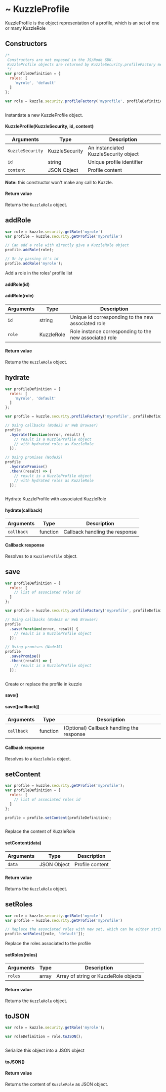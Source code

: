 # ~ KuzzleProfile

KuzzleProfile is the object representation of a profile, which is an set of one or many KuzzleRole


## Constructors

```js
/*
 Constructors are not exposed in the JS/Node SDK.
 KuzzleProfile objects are returned by KuzzleSecurity.profileFactory method:
 */
var profileDefinition = {
  roles: [
    'myrole', 'default'
  ]
};

var role = kuzzle.security.profileFactory('myprofile', profileDefinition)
```

```java
```

Instantiate a new KuzzleProfile object.

#### KuzzleProfile(KuzzleSecurity, id, content)

| Arguments | Type | Description |
|---------------|---------|----------------------------------------|
| ``KuzzleSecurity`` | KuzzleSecurity | An instanciated KuzzleSecurity object |
| ``id`` | string | Unique profile identifier |
| ``content`` | JSON Object | Profile content |

**Note:**  this constructor won't make any call to Kuzzle.

#### Return value

Returns the `KuzzleRole` object.


## addRole

```js
var role = kuzzle.security.getRole('myrole')
var profile = kuzzle.security.getProfile('myprofile')

// Can add a role with directly give a KuzzleRole object
profile.addRole(role);

// Or by passing it's id
profile.addRole('myrole');
```

Add a role in the roles' profile list

#### addRole(id)

#### addRole(role)

| Arguments | Type | Description |
|---------------|---------|----------------------------------------|
| ``id`` | string | Unique id corresponding to the new associated role |
| ``role`` | KuzzleRole | Role instance corresponding to the new associated role |

#### Return value

Returns the `KuzzleRole` object.


## hydrate

```js
var profileDefinition = {
  roles: [
    'myrole', 'default'
  ]
};

var profile = kuzzle.security.profileFactory('myprofile', profileDefinition)

// Using callbacks (NodeJS or Web Browser)
profile
  .hydrate(function(error, result) {
    // result is a KuzzleProfile object
    // with hydrated roles as KuzzleRole
  });

// Using promises (NodeJS)
profile
  .hydratePromise()
  .then((result) => {
    // result is a KuzzleProfile object
    // with hydrated roles as KuzzleRole
  });
```

```java
```

Hydrate KuzzleProfile with associated KuzzleRole

#### hydrate(callback)

| Arguments | Type | Description |
|---------------|---------|----------------------------------------|
| ``callback`` | function | Callback handling the response |

#### Callback response

Resolves to a `KuzzleProfile` object.


## save

```js
var profileDefinition = {
  roles: [
    // list of associated roles id
  ]
};

var profile = kuzzle.security.profileFactory('myprofile', profileDefinition)

// Using callbacks (NodeJS or Web Browser)
profile
  .save(function(error, result) {
    // result is a KuzzleProfile object
  });

// Using promises (NodeJS)
profile
  .savePromise()
  .then((result) => {
    // result is a KuzzleProfile object
  });
```

```java
```

Create or replace the profile in kuzzle

#### save()

#### save([callback])

| Arguments | Type | Description |
|---------------|---------|----------------------------------------|
| ``callback`` | function | (Optional) Callback handling the response |

#### Callback response

Resolves to a `KuzzleRole` object.


## setContent

```js
var profile = kuzzle.security.getProfile('myprofile');
var profileDefinition = {
  roles: [
    // list of associated roles id
  ]
};

profile = profile.setContent(profileDefinition);
```

```java
```

Replace the content of KuzzleRole

#### setContent(data)

| Arguments | Type | Description |
|---------------|---------|----------------------------------------|
| ``data`` | JSON Object | Profile content |

#### Return value

Returns the `KuzzleRole` object.


## setRoles

```js
var role = kuzzle.security.getRole('myrole')
var profile = kuzzle.security.getProfile('myprofile')

// Replace the associated roles with new set, which can be either strings, KuzzleRole or both
profile.setRoles([role, 'default']);
```

Replace the roles associated to the profile

#### setRoles(roles)

| Arguments | Type | Description |
|---------------|---------|----------------------------------------|
| ``roles`` | array | Array of string or KuzzleRole objects |

#### Return value

Returns the `KuzzleRole` object.


## toJSON

```js
var role = kuzzle.security.getRole('myrole');

var roleDefinition = role.toJSON();
```

```java
```

Serialize this object into a JSON object

#### toJSON()

#### Return value

Returns the content of `KuzzleRole` as JSON object.
